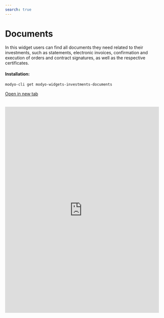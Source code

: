 ```yaml
---
search: true
---
```


# Documents

In this widget users can find all documents they need related to their investments, such as statements, electronic invoices, confirmation and execution of orders and contract signatures, as well as the respective certificates.

#### Installation:

```bash
modyo-cli get modyo-widgets-investments-documents
```

[Open in new tab](https://widgets.modyo.com/inversiones/documentos)

<iframe id="widgetFrame" src="https://widgets.modyo.com/inversiones/documentos" width="100%" frameBorder="0"  style="min-height:675px;overflow:auto;margin-top:20px;"/>

| Feature                           | Description                                                                                                                                                                                                      |
| --------------------------------- | ---------------------------------------------------------------------------------------------------------------------------------------------------------------------------------------------------------------- |
| Consolidated Financial Statements | Displays a list of available financial statements.                                                                                                                                                               |
| Invoices                          | Displays the list of electronic invoices for all instructed transactions. Allows the retrieval of invoices in PDF format to review, print, and/or download.                                                      |
| Order Confirmations               | Displays a list of order documents available in PDF format.                                                                                                                                                      |
| Order Executions (1.985)          | Provides information on the execution of the client's orders as indicated in the 1985 SVS notice.                                                                                                                |
| Electronic Contract Signatures    | Shows the contracts to be signed, either because they are new or because there are new or updated versions of them. Allows contract reviewal on screen with the option to sign them directly with an online key. |
| Product Risk Table                | Table with description of products and their risk classification.                                                                                                                                                |
| Tax Certificates                  | Shows a list of tax certificates that are in PDF format, for viewing, printing and/or downloading.                                                                                                               |

<script>

  export default {
    mounted() {

      function setIframeHeightCO(id, ht) {
          var ifrm = document.getElementById(id);
          if(ifrm) {
            ifrm.style.height = ht + 4 + "px";
          }
      }
      // iframed document sends its height using postMessage
      function handleDocHeightMsg(e) {
          // check origin
          if ( e.origin === 'https://widgets.modyo.com' ) {
              // parse data
              var data = JSON.parse( e.data );

              console.log('data:', data)
              // check data object
              if ( data['docHeight'] ) {
                  setIframeHeightCO( 'widgetFrame', data['docHeight'] );
              } else {
                  setIframeHeightCO( 'widgetFrame', 700 );
              }
          }
      }

      // assign message handler
      if ( window.addEventListener ) {
          window.addEventListener('message', handleDocHeightMsg, false);
      }
    }
  }

</script>
